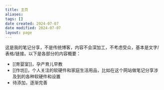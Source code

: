 ```yaml
---
title: 主页
aliases: 
tags: []
date created: 2024-07-07
date modified: 2024-07-07
layout: page
---
```


这是我的笔记分享，不是传统博客，内容不会深加工，不考虑受众，基本是文字/表格/链接。以下是各部分的内容概要：

- [[育婴室]]，孕产育儿早教
- [[作坊]]，个人关注的软硬件和家庭生活用品，比如在这个网站做笔记分享涉及到的各种软硬件和设置
- 待添加，逐渐完善
